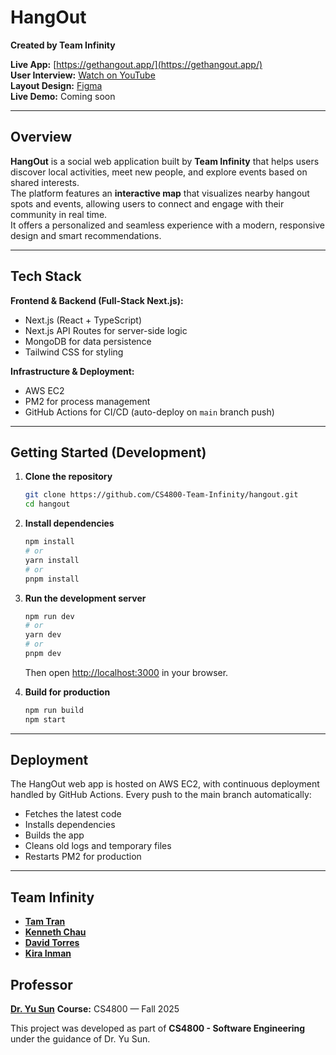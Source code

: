 # HangOut

**Created by Team Infinity**

**Live App:** [https://gethangout.app/](https://gethangout.app/)  
**User Interview:** [Watch on YouTube](https://youtu.be/jqmnkv4wU08?si=T1F_KG1ao9YScLtf)  
**Layout Design:** [Figma](https://www.figma.com/design/KkqxQXsT66wWhePmOrQNDS/Infinity-Hangout-Project?node-id=0-1&p=f&m=draw)  
**Live Demo:** Coming soon

---

## Overview

**HangOut** is a social web application built by **Team Infinity** that helps users discover local activities, meet new people, and explore events based on shared interests.  
The platform features an **interactive map** that visualizes nearby hangout spots and events, allowing users to connect and engage with their community in real time.  
It offers a personalized and seamless experience with a modern, responsive design and smart recommendations.

---

## Tech Stack

**Frontend & Backend (Full-Stack Next.js):**

- Next.js (React + TypeScript)
- Next.js API Routes for server-side logic
- MongoDB for data persistence
- Tailwind CSS for styling

**Infrastructure & Deployment:**

- AWS EC2
- PM2 for process management
- GitHub Actions for CI/CD (auto-deploy on `main` branch push)

---

## Getting Started (Development)

1. **Clone the repository**

   ```bash
   git clone https://github.com/CS4800-Team-Infinity/hangout.git
   cd hangout
   ```

2. **Install dependencies**

   ```bash
   npm install
   # or
   yarn install
   # or
   pnpm install
   ```

3. **Run the development server**

   ```bash
   npm run dev
   # or
   yarn dev
   # or
   pnpm dev
   ```

   Then open [http://localhost:3000](http://localhost:3000) in your browser.

4. **Build for production**
   ```bash
   npm run build
   npm start
   ```

---

## Deployment

The HangOut web app is hosted on AWS EC2, with continuous deployment handled by GitHub Actions.
Every push to the main branch automatically:

- Fetches the latest code
- Installs dependencies
- Builds the app
- Cleans old logs and temporary files
- Restarts PM2 for production

---

## Team Infinity

- **[Tam Tran](https://github.com/itistamtran)**
- **[Kenneth Chau](https://github.com/contactkc)**
- **[David Torres](https://github.com/datorres335)**
- **[Kira Inman](https://github.com/CranKinman)**

## Professor

**[Dr. Yu Sun](http://yusun.io)**
**Course:** CS4800 — Fall 2025

This project was developed as part of **CS4800 - Software Engineering** under the guidance of Dr. Yu Sun.
